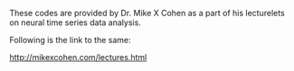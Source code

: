 These codes are provided by Dr. Mike X Cohen as a part of his lecturelets on neural time series data analysis. 

Following is the link to the same:

http://mikexcohen.com/lectures.html
